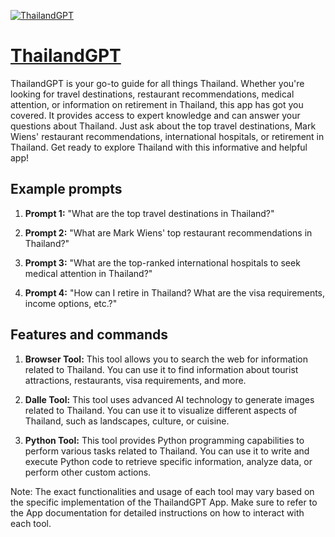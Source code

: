 [![ThailandGPT](https://files.oaiusercontent.com/file-sXZHb0AvPXRUcGMjFLsY5Pr4?se=2123-10-16T19%3A56%3A31Z&sp=r&sv=2021-08-06&sr=b&rscc=max-age%3D31536000%2C%20immutable&rscd=attachment%3B%20filename%3Dba623787-156f-4b4a-a23e-ad634dcb923c.png&sig=XbXa9CNuPrcSSyMqsrEpiJs8gkDOZWXi6kvttibDh%2Bs%3D)](https://chat.openai.com/g/g-kCx5gzU4t-thailandgpt)

# [ThailandGPT](https://chat.openai.com/g/g-kCx5gzU4t-thailandgpt)

ThailandGPT is your go-to guide for all things Thailand. Whether you're looking for travel destinations, restaurant recommendations, medical attention, or information on retirement in Thailand, this app has got you covered. It provides access to expert knowledge and can answer your questions about Thailand. Just ask about the top travel destinations, Mark Wiens' restaurant recommendations, international hospitals, or retirement in Thailand. Get ready to explore Thailand with this informative and helpful app!

## Example prompts

1. **Prompt 1:** "What are the top travel destinations in Thailand?"

2. **Prompt 2:** "What are Mark Wiens' top restaurant recommendations in Thailand?"

3. **Prompt 3:** "What are the top-ranked international hospitals to seek medical attention in Thailand?"

4. **Prompt 4:** "How can I retire in Thailand? What are the visa requirements, income options, etc.?"

## Features and commands

1. **Browser Tool:** This tool allows you to search the web for information related to Thailand. You can use it to find information about tourist attractions, restaurants, visa requirements, and more.

2. **Dalle Tool:** This tool uses advanced AI technology to generate images related to Thailand. You can use it to visualize different aspects of Thailand, such as landscapes, culture, or cuisine.

3. **Python Tool:** This tool provides Python programming capabilities to perform various tasks related to Thailand. You can use it to write and execute Python code to retrieve specific information, analyze data, or perform other custom actions.

Note: The exact functionalities and usage of each tool may vary based on the specific implementation of the ThailandGPT App. Make sure to refer to the App documentation for detailed instructions on how to interact with each tool.